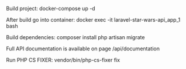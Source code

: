 Build project:
docker-compose up -d

After build go into container:
docker exec -it laravel-star-wars-api_app_1 bash

Build dependencies:
composer install
php artisan migrate

Full API documentation is available on page /api/documentation

Run PHP CS FIXER:
vendor/bin/php-cs-fixer fix






